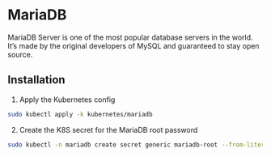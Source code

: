 # MariaDB

MariaDB Server is one of the most popular database servers in the world. It’s made by the original developers of MySQL and guaranteed to stay open source.

## Installation

1. Apply the Kubernetes config
```bash
sudo kubectl apply -k kubernetes/mariadb
```

2. Create the K8S secret for the MariaDB root password
```bash
sudo kubectl -n mariadb create secret generic mariadb-root --from-literal=password=[password]
```
